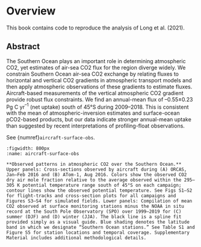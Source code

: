 # Overview

This book contains code to reproduce the analysis of Long et al. (2021).

## Abstract

The Southern Ocean plays an important role in determining atmospheric CO2, yet estimates of air-sea CO2 flux for the region diverge widely. We constrain Southern Ocean air-sea CO2 exchange by relating fluxes to horizontal and vertical CO2 gradients in atmospheric transport models and then apply atmospheric observations of these gradients to estimate fluxes. Aircraft-based measurements of the vertical atmospheric CO2 gradient provide robust flux constraints. We find an annual-mean flux of –0.55±0.23 Pg C yr$^{–1}$ (net uptake) south of 45°S during 2009–2018. This is consistent with the mean of atmospheric-inversion estimates and surface-ocean pCO2-based products, but our data indicate stronger annual-mean uptake than suggested by recent interpretations of profiling-float observations.


See {numref}`aircraft-surface-obs`.


```{figure} figures/figure-1-co2-aircraft-surface-obs.png
:figwidth: 800px
:name: aircraft-surface-obs

**Observed patterns in atmospheric CO2 over the Southern Ocean.** Upper panels: Cross-sections observed by aircraft during (A) ORCAS, Jan–Feb 2016 and (B) ATom-1, Aug 2016. Colors show the observed CO2 dry air mole fraction relative to the average observed within the 295–305 K potential temperature range south of 45°S on each campaign; contour lines show the observed potential temperature. See Figs S1–S2 for flight-tracks and cross-section plots for all campaigns and Figures S3–S4 for simulated fields. Lower panels: Compilation of mean CO2 observed at surface monitoring stations minus the NOAA in situ record at the South Pole Observatory (SPO) over 1999–2019 for (C) summer (DJF) and (D) winter (JJA). The black line is a spline fit provided simply as a visual guide. Blue shading denotes the latitude band in which we designate “Southern Ocean stations.” See Table S1 and Figure S5 for station locations and temporal coverage. Supplementary Material includes additional methodological details.
```
